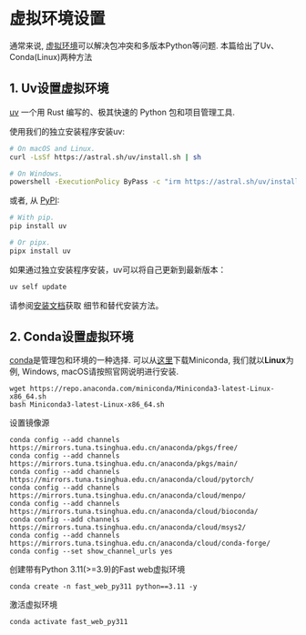# 虚拟环境设置
通常来说, [虚拟环境](https://docs.python.org/3/glossary.html#term-virtual-environment)可以解决包冲突和多版本Python等问题. 本篇给出了Uv、Conda(Linux)两种方法

## 1. Uv设置虚拟环境
[uv](https://docs.astral.sh/uv) 一个用 Rust 编写的、极其快速的 Python 包和项目管理工具.

使用我们的独立安装程序安装uv:

```bash
# On macOS and Linux.
curl -LsSf https://astral.sh/uv/install.sh | sh
```

```bash
# On Windows.
powershell -ExecutionPolicy ByPass -c "irm https://astral.sh/uv/install.ps1 | iex"
```

或者, 从 [PyPI](https://pypi.org/project/uv/):

```bash
# With pip.
pip install uv
```

```bash
# Or pipx.
pipx install uv
```

如果通过独立安装程序安装，uv可以将自己更新到最新版本：

```bash
uv self update
```

请参阅[安装文档](https://docs.astral.sh/uv/getting-started/installation/)获取
细节和替代安装方法。

## 2. Conda设置虚拟环境
[conda](https://conda.io/en/latest/)是管理包和环境的一种选择. 可以从[这里](https://conda.io/en/latest/miniconda.html)下载Miniconda,
我们就以**Linux**为例, Windows, macOS请按照官网说明进行安装.

```shell
wget https://repo.anaconda.com/miniconda/Miniconda3-latest-Linux-x86_64.sh
bash Miniconda3-latest-Linux-x86_64.sh
```
设置镜像源
```shell
conda config --add channels https://mirrors.tuna.tsinghua.edu.cn/anaconda/pkgs/free/
conda config --add channels https://mirrors.tuna.tsinghua.edu.cn/anaconda/pkgs/main/
conda config --add channels https://mirrors.tuna.tsinghua.edu.cn/anaconda/cloud/pytorch/
conda config --add channels https://mirrors.tuna.tsinghua.edu.cn/anaconda/cloud/menpo/
conda config --add channels https://mirrors.tuna.tsinghua.edu.cn/anaconda/cloud/bioconda/
conda config --add channels https://mirrors.tuna.tsinghua.edu.cn/anaconda/cloud/msys2/
conda config --add channels https://mirrors.tuna.tsinghua.edu.cn/anaconda/cloud/conda-forge/
conda config --set show_channel_urls yes
```
创建带有Python 3.11(>=3.9)的Fast web虚拟环境
```shell
conda create -n fast_web_py311 python==3.11 -y
```
激活虚拟环境
```shell
conda activate fast_web_py311
```
